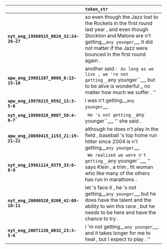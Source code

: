 |                                         | `token_str`                                                                                                                                                                                                              |
|:----------------------------------------|:-------------------------------------------------------------------------------------------------------------------------------------------------------------------------------------------------------------------------|
| **`nyt_eng_19960515_0026_32:24-26-27`** | so even though the Jazz lost to the Rockets in the first round last year , and even though Stockton and Malone are n't getting__``any younger``__, it did not matter if the Jazz were bounced in the first round again . |
| **`apw_eng_19981107_0088_6:13-15-16`**  | another said : `` As long as we live , we 're not getting__``any younger``__, but to be alive is wonderful _ no matter how much we suffer . ''                                                                           |
| **`apw_eng_19970215_0592_13:3-5-6`**    | i was n't getting__``any younger``__.                                                                                                                                                                                    |
| **`nyt_eng_19980328_0007_50:4-6-7`**    | `` He 's not getting__``any younger``__, '' she said .                                                                                                                                                                   |
| **`apw_eng_20080415_1153_21:19-21-22`** | although he does n't play in the field , baseball 's top home run hitter since 2004 is n't getting__``any younger``__.                                                                                                   |
| **`nyt_eng_19961114_0375_33:6-8-9`**    | `` We realized we were n't getting__``any younger``__, '' says Klein , a trim , fit woman who like many of the others has run in marathons .                                                                             |
| **`nyt_eng_20000520_0200_42:08-10-11`** | let 's face it , he 's not getting__``any younger``__, but he does have the talent and the ability to win this race , but he needs to be here and have the chance to try .                                               |
| **`nyt_eng_20071130_0032_23:3-5-6`**    | i 'm not getting__``any younger``__, and it takes longer for me to heal , but I expect to play . ''                                                                                                                      |